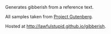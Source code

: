 Generates gibberish from a reference text.

All samples taken from [Project Gutenberg](https://www.gutenberg.org/).

Hosted at http://lawfulstupid.github.io/gibberish.